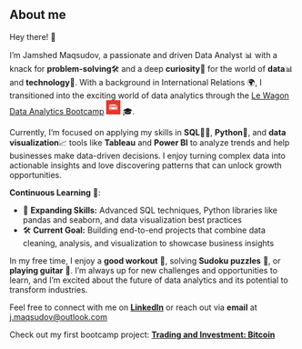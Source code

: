 ## About me

Hey there! 👋  

I’m Jamshed Maqsudov, a passionate and driven Data Analyst 📊 with a knack for **problem-solving**🛠️ and a deep **curiosity**🧐 for the world of **data**📊 and **technology**🤖. With a background in International Relations 🌍, I transitioned into the exciting world of data analytics through the [Le Wagon Data Analytics Bootcamp](https://www.lewagon.com/data-analytics-course) <img src="le_lewagon_logo.png" alt="Le Wagon Logo" width="25"> 🎓.

Currently, I’m focused on applying my skills in **SQL**🧑‍💻, **Python**🐍, and **data visualization**📈 tools like **Tableau** and **Power BI** to analyze trends and help businesses make data-driven decisions. I enjoy turning complex data into actionable insights and love discovering patterns that can unlock growth opportunities.

**Continuous Learning** 🌱:
- 📘 **Expanding Skills:** Advanced SQL techniques, Python libraries like pandas and seaborn, and data visualization best practices
- 🛠️ **Current Goal:** Building end-to-end projects that combine data cleaning, analysis, and visualization to showcase business insights

In my free time, I enjoy a **good workout** 💪, solving **Sudoku puzzles** 🧩, or **playing guitar** 🎸. I’m always up for new challenges and opportunities to learn, and I’m excited about the future of data analytics and its potential to transform industries.

Feel free to connect with me on [**LinkedIn**](https://www.linkedin.com/in/jamshedmaqsudov) or reach out via **email** at j.maqsudov@outlook.com

Check out my first bootcamp project: [**Trading and Investment: Bitcoin**](https://github.com/MaqsudovJamshed/Trading-and-Investing?tab=readme-ov-file#trading-and-investing-project-bitcoin)
